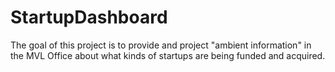 # StartupDashboard
The goal of this project is to provide and project "ambient information" in the MVL Office about what kinds of startups are being funded and acquired.
